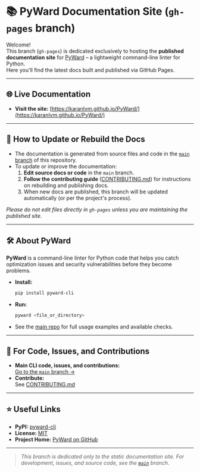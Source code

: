 # 📚 PyWard Documentation Site (`gh-pages` branch)

Welcome!  
This branch (`gh-pages`) is dedicated exclusively to hosting the **published documentation site** for [PyWard](https://github.com/karanlvm/PyWard) – a lightweight command-line linter for Python.  
Here you'll find the latest docs built and published via GitHub Pages.

---

## 🌐 Live Documentation

- **Visit the site:** [https://karanlvm.github.io/PyWard/](https://karanlvm.github.io/PyWard/)

---

## 🔄 How to Update or Rebuild the Docs

- The documentation is generated from source files and code in the [`main` branch](https://github.com/karanlvm/PyWard/tree/main) of this repository.
- To update or improve the documentation:
  1. **Edit source docs or code** in the `main` branch.
  2. **Follow the contributing guide** ([CONTRIBUTING.md](https://github.com/karanlvm/PyWard/blob/main/CONTRIBUTING.md)) for instructions on rebuilding and publishing docs.
  3. When new docs are published, this branch will be updated automatically (or per the project's process).

*Please do not edit files directly in `gh-pages` unless you are maintaining the published site.*

---

## 🛠️ About PyWard

**PyWard** is a command-line linter for Python code that helps you catch optimization issues and security vulnerabilities before they become problems.  
- **Install:**  
  ```bash
  pip install pyward-cli
  ```
- **Run:**  
  ```bash
  pyward <file_or_directory>
  ```
- See the [main repo](https://github.com/karanlvm/PyWard) for full usage examples and available checks.

---

## 📝 For Code, Issues, and Contributions

- **Main CLI code, issues, and contributions:**  
  [Go to the `main` branch →](https://github.com/karanlvm/PyWard/tree/main)
- **Contribute:**  
  See [CONTRIBUTING.md](https://github.com/karanlvm/PyWard/blob/main/CONTRIBUTING.md)

---

## ⭐ Useful Links

- **PyPI:** [pyward-cli](https://pypi.org/project/pyward-cli/)
- **License:** [MIT](https://github.com/karanlvm/PyWard/blob/main/LICENSE)
- **Project Home:** [PyWard on GitHub](https://github.com/karanlvm/PyWard)

---

> _This branch is dedicated only to the static documentation site. For development, issues, and source code, see the [`main`](https://github.com/karanlvm/PyWard/tree/main) branch._

